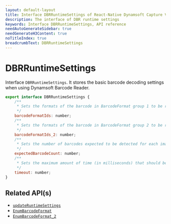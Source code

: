 ```yaml
---
layout: default-layout
title: Interface DBRRuntimeSettings of React-Native Dynamsoft Capture Vision
description: The interface of DBR runtime settings
keywords: Interface DBRRuntimeSettings, API reference
needAutoGenerateSidebar: true
needGenerateH3Content: true
noTitleIndex: true
breadcrumbText: DBRRuntimeSettings
---
```


# DBRRuntimeSettings

Interface `DBRRuntimeSettings`. It stores the basic barcode decoding settings when using Dynamsoft Barcode Reader.

```js
export interface DBRRuntimeSettings {
    /**
     * Sets the formats of the barcode in BarcodeFormat group 1 to be read. Barcode formats in BarcodeFormat group 1 can be combined.
     */
    barcodeFormatIds: number;
    /**
     * Sets the formats of the barcode in BarcodeFormat group 2 to be read. Barcode formats in BarcodeFormat group 1 can be combined.
     */
    barcodeFormatIds_2: number;
    /**
     * Sets the number of barcodes expected to be detected for each image.
     */
    expectedBarcodeCount: number;
    /**
     * Sets the maximum amount of time (in milliseconds) that should be spent searching for a barcode per page.
     */
    timeout: number;
}
```

## Related API(s)

- [`updateRuntimeSettings`](barcode-reader.md#updateruntimesettings)
- [`EnumBarcodeFormat`](enum-barcode-format.md)
- [`EnumBarcodeFormat_2`](enum-barcode-format2.md)
